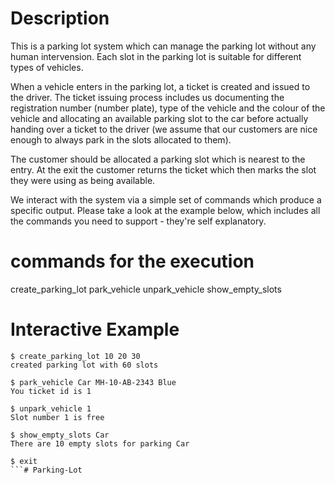 # Description
This is a parking lot system which can manage the parking lot without any human intervension. Each slot in the parking lot is suitable for different types of vehicles.

When a vehicle enters in the parking lot, a ticket is created and issued to the driver. The ticket issuing process includes us documenting the registration number (number plate), type of the vehicle and the colour of the vehicle and allocating an available parking slot to the car before actually handing over a ticket to the driver (we assume that our customers are nice enough to always park in the slots allocated to them).

The customer should be allocated a parking slot which is nearest to the entry. At the exit the customer returns the ticket which then marks the slot they were using as being available.

We interact with the system via a simple set of commands which produce a specific output. Please take a look at the example below, which includes all the commands you need to support - they're self explanatory.

# commands for the execution
create_parking_lot
park_vehicle
unpark_vehicle
show_empty_slots

# Interactive Example
```
$ create_parking_lot 10 20 30
created parking lot with 60 slots

$ park_vehicle Car MH-10-AB-2343 Blue
You ticket id is 1

$ unpark_vehicle 1
Slot number 1 is free

$ show_empty_slots Car
There are 10 empty slots for parking Car

$ exit
```# Parking-Lot
